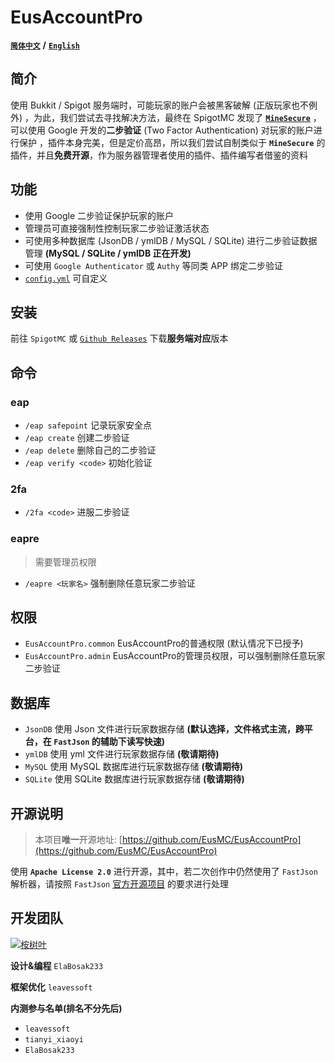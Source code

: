 # EusAccountPro

[**`简体中文`**](README.md) **/** [**`English`**](README-EN.md)

## 简介

使用 Bukkit / Spigot 服务端时，可能玩家的账户会被黑客破解 (正版玩家也不例外) ，为此，我们尝试去寻找解决方法，最终在 SpigotMC 发现了 [**`MineSecure`**](https://www.spigotmc.org/resources/minesecure.699/) ，可以使用 Google 开发的**二步验证** (Two Factor Authentication) 对玩家的账户进行保护 ，插件本身完美，但是定价高昂，所以我们尝试自制类似于 **`MineSecure`** 的插件，并且**免费开源**，作为服务器管理者使用的插件、插件编写者借鉴的资料

## 功能

- 使用 Google 二步验证保护玩家的账户
- 管理员可直接强制性控制玩家二步验证激活状态
- 可使用多种数据库 (JsonDB / ymlDB / MySQL / SQLite) 进行二步验证数据管理 **(MySQL / SQLite / ymlDB 正在开发)**
- 可使用 `Google Authenticator` 或 `Authy` 等同类 APP 绑定二步验证
- [`config.yml`](/src/main/resources/config.yml) 可自定义

## 安装

前往 `SpigotMC` 或 [`Github Releases`](https://github.com/EusMC/EusAccountPro/releases) 下载**服务端对应**版本

## 命令

### eap
- `/eap safepoint` 记录玩家安全点
- `/eap create` 创建二步验证
- `/eap delete` 删除自己的二步验证
- `/eap verify <code>` 初始化验证

### 2fa
- `/2fa <code>` 进服二步验证

### eapre
> 需要管理员权限
- `/eapre <玩家名>` 强制删除任意玩家二步验证

## 权限
- `EusAccountPro.common` EusAccountPro的普通权限 (默认情况下已授予)
- `EusAccountPro.admin` EusAccountPro的管理员权限，可以强制删除任意玩家二步验证

## 数据库
- `JsonDB` 使用 Json 文件进行玩家数据存储 **(默认选择，文件格式主流，跨平台，在 `FastJson` 的辅助下读写快速)**
- `ymlDB` 使用 yml 文件进行玩家数据存储 **(敬请期待)**
- `MySQL` 使用 MySQL 数据库进行玩家数据存储 **(敬请期待)**
- `SQLite` 使用 SQLite 数据库进行玩家数据存储 **(敬请期待)**

## 开源说明

> 本项目**唯一**开源地址: [https://github.com/EusMC/EusAccountPro](https://github.com/EusMC/EusAccountPro)

使用 **`Apache License 2.0`** 进行开源，其中，若二次创作中仍然使用了 `FastJson` 解析器，请按照 `FastJson` [官方开源项目](https://github.com/alibaba/fastjson) 的要求进行处理

## 开发团队

[![桉树叶](https://www.eumc.cc/images/logo_text_black.png)](https://www.eumc.cc)

**设计&编程** `ElaBosak233`

**框架优化** `leavessoft`

**内测参与名单(排名不分先后)**

- `leavessoft`
- `tianyi_xiaoyi`
- `ElaBosak233`